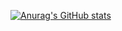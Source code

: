 [![Anurag's GitHub stats](https://github-readme-stats.vercel.app/api?username=HIROMU522&count_private=true&theme=dark)](https://github.com/anuraghazra/github-readme-stats)
